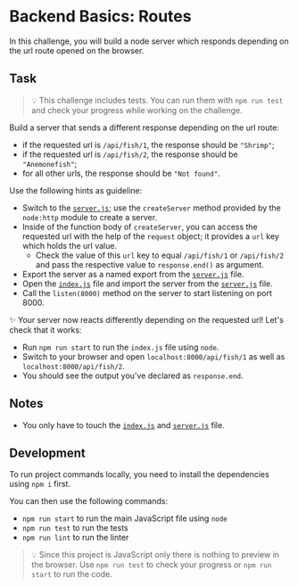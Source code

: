 # Backend Basics: Routes

In this challenge, you will build a node server which responds depending on the url route opened on the browser.

## Task

> 💡 This challenge includes tests. You can run them with `npm run test` and check your progress while working on the challenge.

Build a server that sends a different response depending on the url route:

- if the requested url is `/api/fish/1`, the response should be `"Shrimp"`;
- if the requested url is `/api/fish/2`, the response should be `"Anemonefish"`;
- for all other urls, the response should be `"Not found"`.

Use the following hints as guideline:

- Switch to the [`server.js`](./server.js); use the `createServer` method provided by the `node:http` module to create a server.
- Inside of the function body of `createServer`, you can access the requested url with the help of the `request` object; it provides a `url` key which holds the url value.
  - Check the value of this `url` key to equal `/api/fish/1` or `/api/fish/2` and pass the respective value to `response.end()` as argument.
- Export the server as a named export from the [`server.js`](./server.js) file.
- Open the [`index.js`](./index.js) file and import the server from the [`server.js`](./server.js) file.
- Call the `listen(8000)` method on the server to start listening on port 8000.

✨ Your server now reacts differently depending on the requested url! Let's check that it works:

- Run `npm run start` to run the `index.js` file using `node`.
- Switch to your browser and open `localhost:8000/api/fish/1` as well as `localhost:8000/api/fish/2`.
- You should see the output you've declared as `response.end`.

## Notes

- You only have to touch the [`index.js`](./index.js) and [`server.js`](./server.js) file.

## Development

To run project commands locally, you need to install the dependencies using `npm i` first.

You can then use the following commands:

- `npm run start` to run the main JavaScript file using `node`
- `npm run test` to run the tests
- `npm run lint` to run the linter

> 💡 Since this project is JavaScript only there is nothing to preview in the browser. Use `npm run test` to check your progress or `npm run start` to run the code.
